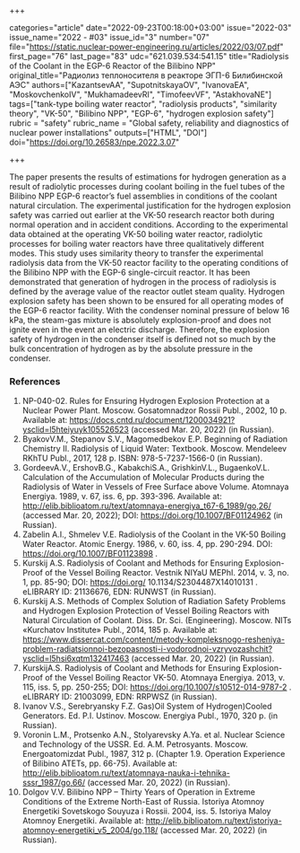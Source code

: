 +++

categories="article"
date="2022-09-23T00:18:00+03:00"
issue="2022-03"
issue_name="2022 - #03"
issue_id="3"
number="07"
file="https://static.nuclear-power-engineering.ru/articles/2022/03/07.pdf"
first_page="76"
last_page="83"
udc="621.039.534:541.15"
title="Radiolysis of the Coolant in the EGP-6 Reactor of the Bilibino NPP"
original_title="Радиолиз теплоносителя в реакторе ЭГП-6 Билибинской АЭС"
authors=["KazantsevAA", "SupotnitskayaOV", "IvanovaEA", "MoskovchenkoIV", "MukhamadeevRI", "TimofeevVF", "AstakhovaNE"]
tags=["tank-type boiling water reactor", "radiolysis products", "similarity theory", "VK-50", "Bilibinо NPP", "EGP-6", "hydrogen explosion safety"]
rubric = "safety"
rubric_name = "Global safety, reliability and diagnostics of nuclear power installations"
outputs=["HTML", "DOI"]
doi="https://doi.org/10.26583/npe.2022.3.07"

+++

The paper presents the results of estimations for hydrogen generation as a result of radiolytic processes during coolant boiling in the fuel tubes of the Bilibino NPP EGP-6 reactor’s fuel assemblies in conditions of the coolant natural circulation. The experimental justification for the hydrogen explosion safety was carried out earlier at the VK-50 research reactor both during normal operation and in accident conditions. According to the experimental data obtained at the operating VK-50 boiling water reactor, radiolytic processes for boiling water reactors have three qualitatively different modes. This study uses similarity theory to transfer the experimental radiolysis data from the VK-50 reactor facility to the operating conditions of the Bilibino NPP with the EGP-6 single-circuit reactor. It has been demonstrated that generation of hydrogen in the process of radiolysis is defined by the average value of the reactor outlet steam quality. Hydrogen explosion safety has been shown to be ensured for all operating modes of the EGP-6 reactor facility. With the condenser nominal pressure of below 16 kPa, the steam-gas mixture is absolutely explosion-proof and does not ignite even in the event an electric discharge. Therefore, the explosion safety of hydrogen in the condenser itself is defined not so much by the bulk concentration of hydrogen as by the absolute pressure in the condenser.

### References

1. NP-040-02. Rules for Ensuring Hydrogen Explosion Protection at a Nuclear Power Plant. Moscow. Gosatomnadzor Rossii Publ., 2002, 10 p. Available at: https://docs.cntd.ru/document/1200034921?ysclid=l5hteiyuyk105526523 (accessed Mar. 20, 2022) (in Russian).
2. ByakovV.M., Stepanov S.V., Magomedbekov E.P. Beginning of Radiation Chemistry II. Radiolysis of Liquid Water: Textbook. Moscow. Mendeleev RKhTU Publ., 2017, 128 p. ISBN: 978-5-7237-1566-0 (in Russian).
3. GordeevA.V., ErshovB.G., KabakchiS.A., GrishkinV.L., BugaenkoV.L. Calculation of the Accumulation of Molecular Products during the Radiolysis of Water in Vessels of Free Surface above Volume. Atomnaya Energiya. 1989, v. 67, iss. 6, pp. 393-396. Available at: http://elib.biblioatom.ru/text/atomnaya-energiya_t67-6_1989/go,26/ (accessed Mar. 20, 2022); DOI: https://doi.org/10.1007/BF01124962 (in Russian).
4. Zabelin A.I., Shmelev V.E. Radiolysis of the Coolant in the VK-50 Boiling Water Reactor. Atomic Energy. 1986, v. 60, iss. 4, pp. 290-294. DOI: https://doi.org/10.1007/BF01123898 .
5. Kurskij A.S. Radiolysis of Coolant and Methods for Ensuring Explosion-Proof of the Vessel Boiling Reactor. Vestnik NIYaU MEPhI. 2014, v. 3, no. 1, pp. 85-90; DOI: https://doi.org/ 10.1134/S2304487X14010131 . eLIBRARY ID: 21136676, EDN: RUNWST (in Russian).
6. Kurskij A.S. Methods of Complex Solution of Radiation Safety Problems and Hydrogen Explosion Protection of Vessel Boiling Reactors with Natural Circulation of Coolant. Diss. Dr. Sci. (Engineering). Moscow. NITs «Kurchatov Institute» Publ., 2014, 185 p. Available at: https://www.dissercat.com/content/metody-kompleksnogo-resheniya-problem-radiatsionnoi-bezopasnosti-i-vodorodnoi-vzryvozashchit?ysclid=l5hsi6xqtm132417463 (accessed Mar. 20, 2022) (in Russian).
7. KurskijA.S. Radiolysis of Coolant and Methods for Ensuring Explosion-Proof of the Vessel Boiling Reactor VK-50. Atomnaya Energiya. 2013, v. 115, iss. 5, pp. 250-255; DOI: https://doi.org/10.1007/s10512-014-9787-2 . eLIBRARY ID: 21003099, EDN: RRPWSZ (in Russian).
8. Ivanov V.S., Serebryansky F.Z. Gas)Oil System of Hydrogen)Cooled Generators. Ed. P.I. Ustinov. Moscow. Energiya Publ., 1970, 320 p. (in Russian).
9. Voronin L.M., Protsenko A.N., Stolyarevsky A.Ya. et al. Nuclear Science and Technology of the USSR. Ed. A.M. Petrosyants. Moscow. Energoatomizdat Publ., 1987, 312 p. (Chapter 1.9. Operation Experience of Bilibino ATETs, pp. 66-75). Available at: http://elib.biblioatom.ru/text/atomnaya-nauka-i-tehnika-sssr_1987/go,66/ (accessed Mar. 20, 2022) (in Russian).
10. Dolgov V.V. Bilibinо NPP – Thirty Years of Operation in Extreme Conditions of the Extreme North-East of Russia. Istoriya Atomnoy Energetiki Sovetskogo Souyuza i Rossii. 2004, iss. 5. Istoriya Maloy Atomnoy Energetiki. Available at: http://elib.biblioatom.ru/text/istoriya-atomnoy-energetiki_v5_2004/go,118/ (accessed Mar. 20, 2022) (in Russian).
